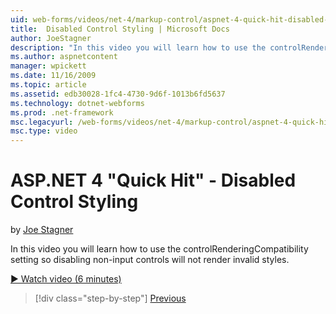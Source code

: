 ```yaml
---
uid: web-forms/videos/net-4/markup-control/aspnet-4-quick-hit-disabled-control-styling
title:  Disabled Control Styling | Microsoft Docs
author: JoeStagner
description: "In this video you will learn how to use the controlRenderingCompatibility setting so disabling non-input controls will not render invalid styles."
ms.author: aspnetcontent
manager: wpickett
ms.date: 11/16/2009
ms.topic: article
ms.assetid: edb30028-1fc4-4730-9d6f-1013b6fd5637
ms.technology: dotnet-webforms
ms.prod: .net-framework
msc.legacyurl: /web-forms/videos/net-4/markup-control/aspnet-4-quick-hit-disabled-control-styling
msc.type: video
---
```

ASP.NET 4 "Quick Hit" - Disabled Control Styling
====================
by [Joe Stagner](https://github.com/JoeStagner)

In this video you will learn how to use the controlRenderingCompatibility setting so disabling non-input controls will not render invalid styles. 

[&#9654; Watch video (6 minutes)](https://channel9.msdn.com/Blogs/ASP-NET-Site-Videos/aspnet-4-quick-hit-disabled-control-styling)

> [!div class="step-by-step"]
> [Previous](aspnet-4-quick-hit-hidden-field-divs.md)
